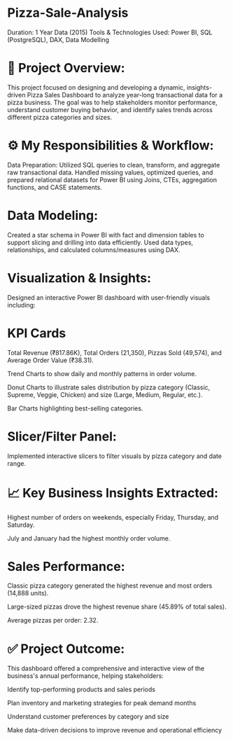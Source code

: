# Pizza-Sale-Analysis

Duration: 1 Year Data (2015)
Tools & Technologies Used: Power BI, SQL (PostgreSQL), DAX, Data Modelling

# 📌 Project Overview:
This project focused on designing and developing a dynamic, insights-driven Pizza Sales Dashboard to analyze year-long transactional data for a pizza business. The goal was to help stakeholders monitor performance, understand customer buying behavior, and identify sales trends across different pizza categories and sizes.

# ⚙️ My Responsibilities & Workflow:
Data Preparation:
Utilized SQL queries to clean, transform, and aggregate raw transactional data. Handled missing values, optimized queries, and prepared relational datasets for Power BI using Joins, CTEs, aggregation functions, and CASE statements.

# Data Modeling:
Created a star schema in Power BI with fact and dimension tables to support slicing and drilling into data efficiently. Used data types, relationships, and calculated columns/measures using DAX.

# Visualization & Insights:
Designed an interactive Power BI dashboard with user-friendly visuals including:

# KPI Cards 
Total Revenue (₹817.86K), Total Orders (21,350), Pizzas Sold (49,574), and Average Order Value (₹38.31).

Trend Charts to show daily and monthly patterns in order volume.

Donut Charts to illustrate sales distribution by pizza category (Classic, Supreme, Veggie, Chicken) and size (Large, Medium, Regular, etc.).

Bar Charts highlighting best-selling categories.

# Slicer/Filter Panel:

Implemented interactive slicers to filter visuals by pizza category and date range.

# 📈 Key Business Insights Extracted:


Highest number of orders on weekends, especially Friday, Thursday, and Saturday.

July and January had the highest monthly order volume.

# Sales Performance:

Classic pizza category generated the highest revenue and most orders (14,888 units).

Large-sized pizzas drove the highest revenue share (45.89% of total sales).

Average pizzas per order: 2.32.

# ✅ Project Outcome:
This dashboard offered a comprehensive and interactive view of the business's annual performance, helping stakeholders:

Identify top-performing products and sales periods

Plan inventory and marketing strategies for peak demand months

Understand customer preferences by category and size

Make data-driven decisions to improve revenue and operational efficiency


